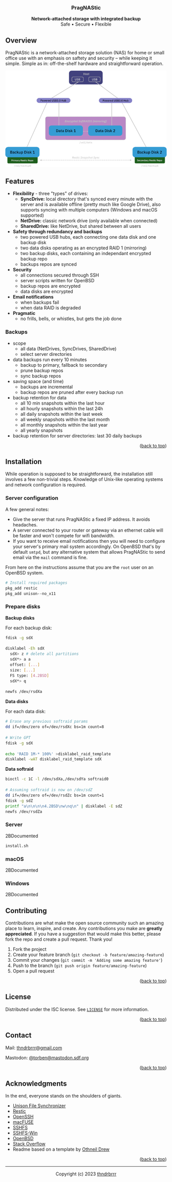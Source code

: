 <a name="readme-top"></a>

<div align="center">
<h3>PragNAStic</h3>
<p><b>Network-attached storage with integrated backup</b><br/>
Safe • Secure • Flexible</p>
</div>

## Overview

 PragNAStic is a network-attached storage solution (NAS) for home or small office use with an emphasis on saftety and security – while keeping it simple. Simple as in: off-the-shelf hardware and straightforward operation.

<p align="center"><img src="docs/images/overview_diagram_simple.png"/></p>

## Features

- **Flexibility** - three "types" of drives:
  - **SyncDrive:** local directory that's synced every minute with the server and is available offline (pretty much like Google Drive), also supports syncing with multiple computers (Windows and macOS supported)
  - **NetDrive:** classic network drive (only available when connected)
  - **SharedDrive:** like NetDrive, but shared between all users
- **Safety through redundancy and backups**
    - two powered USB hubs, each connecting one data disk and one backup disk
    - two data disks operating as an encrypted RAID 1 (mirroring)
    - two backup disks, each containing an independant encrypted backup repo
        <!-- - makes it easy to create multiple copies of a backup: just copy the repo directory -->
    - backups repos are synced
- **Security**
  - all connections secured through SSH
  - server scripts written for OpenBSD
  - backup repos are encrypted
  - data disks are encrypted
- **Email notifications**
  - when backups fail
  - when data RAID is degraded
- **Pragmatic**
  - no frills, bells, or whistles, but gets the job done
  
### Backups

- scope
    - all data (NetDrives, SyncDrives, SharedDrive)
    - select server directories
- data backups run every 10 minutes
    - backup to primary, fallback to secondary
    - prune backup repos
    - sync backup repos
- saving space (and time)
    - backups are incremental
    - backup repos are pruned after every backup run
- backup retention for data
    - all 10 min snapshots within the last hour
    - all hourly snapshots within the last 24h
    - all daily snapshots within the last week
    - all weekly snapshots within the last month
    - all monthly snapshots within the last year
    - all yearly snapshots
- backup retention for server directories: last 30 daily backups

<p align="right">(<a href="#readme-top">back to top</a>)</p>

## Installation

While operation is supposed to be straightforward, the installation still involves a few non-trivial steps. Knowledge of Unix-like operating systems and network configuration is required.

<!-- 2BContinued -->

### Server configuration

A few general notes:

- Give the server that runs PragNAStic a fixed IP address. It avoids headaches.
- A server connected to your router or gateway via an ethernet cable will be faster and won't compete for wifi bandwidth.
- If you want to receive email notifications then you will need to configure your server's primary mail system accordingly. On OpenBSD that's by default `smtpd`, but any alternative system that allows PragNAStic to send email via the `mail` command is fine.

From here on the instructions assume that you are the `root` user on an OpenBSD system.

```sh
# Install required packages
pkg_add restic
pkg_add unison--no_x11
```

### Prepare disks

<!-- All disks will need to be formatted, some will be encrypted -->

**Backup disks**

For each backup disk:

```sh
fdisk -g sdX

disklabel -Eh sdX
  sdX> z # delete all partitions
  sdX*> a a
  offset: [...]
  size: [...]
  FS type: [4.2BSD]
  sdX*> q

newfs /dev/rsdXa
```

**Data disks**

For each data disk:

```sh
# Erase any previous softraid params
dd if=/dev/zero of=/dev/rsdXc bs=1m count=8 

# Write GPT
fdisk -g sdX

echo 'RAID 1M-* 100%' >disklabel_raid_template
disklabel -wAT disklabel_raid_template sdX
```

**Data softraid**

```sh
bioctl -c 1C -l /dev/sdXa,/dev/sdYa softraid0

# Assuming softraid is now on /dev/sdZ
dd if=/dev/zero of=/dev/rsdZc bs=1m count=1
fdisk -g sdZ
printf "a\n\n\n\n4.2BSD\nw\nq\n" | disklabel -E sdZ
newfs /dev/rsdZa
```

### Server

2BDocumented

```sh
install.sh
```

### macOS

2BDocumented

### Windows

2BDocumented

## Contributing

Contributions are what make the open source community such an amazing place to learn, inspire, and create. Any contributions you make are **greatly appreciated**. If you have a suggestion that would make this better, please fork the repo and create a pull request. Thank you!

1. Fork the project
2. Create your feature branch (`git checkout -b feature/amazing-feature`)
3. Commit your changes (`git commit -m 'Adding some amazing feature'`)
4. Push to the branch (`git push origin feature/amazing-feature`)
5. Open a pull request

<p align="right">(<a href="#readme-top">back to top</a>)</p>

## License

Distributed under the ISC license. See [`LICENSE`](LICENSE) for more information.

<p align="right">(<a href="#readme-top">back to top</a>)</p>

## Contact

Mail: thndrbrrr@gmail.com

Mastodon: [@torben@mastodon.sdf.org](https://mastodon.sdf.org/@torben)

<p align="right">(<a href="#readme-top">back to top</a>)</p>


## Acknowledgments

In the end, everyone stands on the shoulders of giants.

* [Unison File Synchronizer](https://github.com/bcpierce00/unison)
* [Restic](https://restic.net/)
* [OpenSSH](https://www.openssh.com/)
* [macFUSE](https://osxfuse.github.io/)
* [SSHFS](https://github.com/osxfuse/sshfs)
* [SSHFS-Win](https://github.com/winfsp/sshfs-win)
* [OpenBSD](https://www.openbsd.org/)
* [Stack Overflow](https://stackoverflow.com/)
* Readme based on a template by [Othneil Drew](https://github.com/othneildrew)

<p align="right">(<a href="#readme-top">back to top</a>)</p>

--------

<div align="center">
Copyright (c) 2023 <a href="mailto:thndrbrrr@gmail.com">thndrbrrr</a>
</div>
